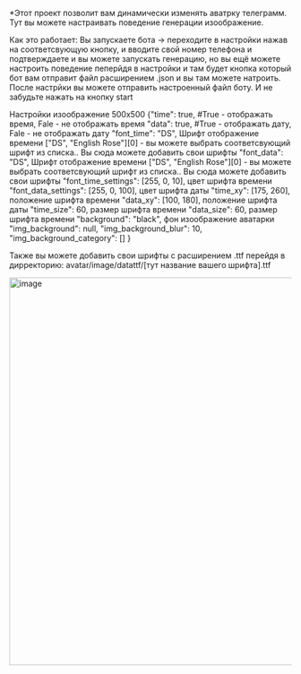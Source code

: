 *Этот проект позволит вам динамически изменять аватрку телеграмм. Тут вы можете настраивать поведение генерации изоображение. 

Как это работает:
  Вы запускаете бота -> переходите в настройки нажав на соответсвующую кнопку, и вводите свой номер телефона и подтверждаете
  и вы можете запускать генерацию, но вы ещё можете настроить поведение пеперйдя в настройки и там будет кнопка который бот вам отправит файл расширением .json и вы там можете натроить. После настрйки вы можете отправить настроенный     файл боту. И не забудьте нажать на кнопку start

Настройки изоображение 500x500
{"time": true, #True - отображать время, Fale - не отображать время 
  "data": true, #True - отображать дату, Fale - не отображать дату
  "font_time": "DS", Шрифт отображение времени ["DS", "English Rose"][0] - вы можете выбрать соответсвующий шрифт из списка.. Вы сюда можете добавить свои шрифты
  "font_data": "DS", Шрифт отображение времени ["DS", "English Rose"][0] - вы можете выбрать соответсвующий шрифт из списка.. Вы сюда можете добавить свои шрифты
  "font_time_settings": [255, 0, 10], цвет шрифта времени
  "font_data_settings": [255, 0, 100], цвет шрифта даты
  "time_xy": [175, 260], положение шрифта времени 
  "data_xy": [100, 180], положение шрифта даты 
  "time_size": 60, размер шрифта времени
  "data_size": 60, размер шрифта времени
  "background": "black", фон изоображение аватарки
  "img_background": null,
  "img_background_blur": 10,
  "img_background_category": []
  }


  Также вы можете добавить свои шрифты с расширением .ttf перейдя в дирректорию: avatar/image/datattf/[тут название вашего шрифта].ttf

  
  
  <img width="692" alt="image" src="https://github.com/FJShprog/dynamic_edit_tg_avatar/assets/102890831/097d7582-d7fd-42dc-a586-c04a5c93d517">
  
